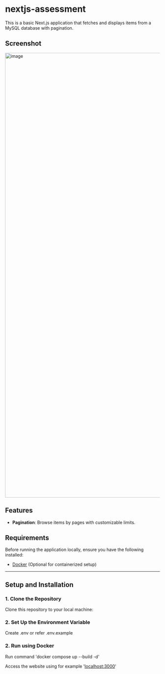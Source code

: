 # nextjs-assessment

This is a basic Next.js application that fetches and displays items from a MySQL database with pagination.

## Screenshot

<img width="1441" alt="image" src="https://github.com/user-attachments/assets/62352763-4138-4748-bd55-d92b69f6b12e" />


## Features

- **Pagination**: Browse items by pages with customizable limits.

## Requirements

Before running the application locally, ensure you have the following installed:

- [Docker](https://www.docker.com/get-started) (Optional for containerized setup)

---

## Setup and Installation

### 1. Clone the Repository

Clone this repository to your local machine:

### 2. Set Up the Environment Variable

Create .env or refer .env.example

### 2. Run using Docker

Run command 'docker compose up --build -d'

Access the website using for example '[localhost:3000](http://localhost:3000)'
